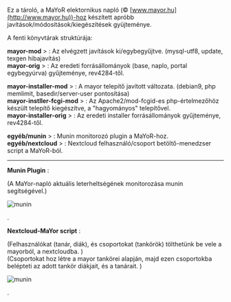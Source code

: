 Ez a tároló, a MaYoR elektornikus napló (© [www.mayor.hu](http://www.mayor.hu))-hoz készített apróbb javítások/módosítások/kiegészítések gyüjteménye.  


A fenti könyvtárak struktúrája:


**mayor-mod**   >               :       Az elvégzett javítások ki/egybegyűjtve. (mysql-utf8, update, texgen hibajavítás)  
**mayor-orig**  >               :       Az eredeti forrásállományok (base, naplo, portal egybegyúrva) gyűjteménye, rev4284-től.

**mayor-installer-mod**  >      :       A mayor telepítő javított változata. (debian9, php memlimit, basedir/server-user pontosítása)  
**mayor-instller-fcgi-mod** >   :       Az Apache2/mod-fcgid-es php-értelmezőhöz készült telepítő kiegészítve,  a "hagyományos" telepítővel.  
**mayor-installer-orig** >      :       Az eredeti installer forrásállományok gyűjteménye, rev4284-től.  

**egyéb/munin**         >       :       Munin monitorozó plugin a  MaYoR-hoz.  
**egyéb/nextcloud**     >       :       Nextcloud felhasználó/csoport betöltő-menedzser script a MaYoR-ból.  

---------------------------------------------------------------------

**Munin Plugin** :

(A MaYor-napló aktuális leterheltségének monitorozása munin segítségével.)

![munin](https://raw.githubusercontent.com/EpeR1/mayormods/master/egy%C3%A9b/munin/mayor_munin-day.png)

.


**Nextcloud-MaYor script** :

(Felhasználókat (tanár, diák), és csoportokat (tankörök) tölthetünk be vele a mayorból, a nextcloudba. )  
(Csoportokat hoz létre a mayor tankörei alapján, majd ezen csoportokba belépteti az adott tankör diákjait, és a tanárait. )

![munin](https://raw.githubusercontent.com/EpeR1/mayormods/master/egy%C3%A9b/nextcloud/nextcloud.png)


.
